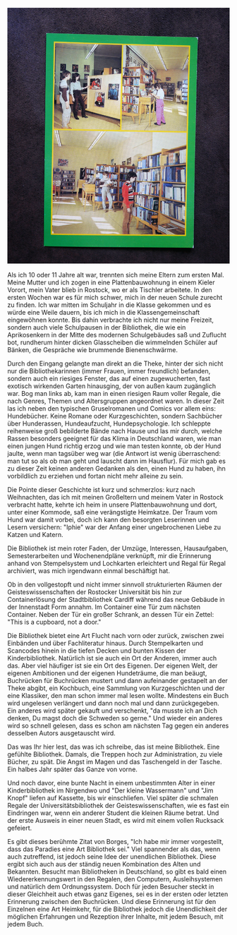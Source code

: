 
![In der Kinderbibliothek. Ansichtskarte aus dem Jahr 1986 - Kinderbibliothek Rietzestraße 25, 1055 Berlin](Kinderbibliothek-1.jpg)

Als ich 10 oder 11 Jahre alt war, trennten sich meine Eltern zum ersten
Mal. Meine Mutter und ich zogen in eine Plattenbauwohnung in einem
Kieler Vorort, mein Vater blieb in Rostock, wo er als Tischler
arbeitete. In den ersten Wochen war es für mich schwer, mich in der
neuen Schule zurecht zu finden. Ich war mitten im Schuljahr in die
Klasse gekommen und es würde eine Weile dauern, bis ich mich in die
Klassengemeinschaft eingewöhnen konnte. Bis dahin verbrachte ich nicht
nur meine Freizeit, sondern auch viele Schulpausen in der Bibliothek,
die wie ein Aprikosenkern in der Mitte des modernen Schulgebäudes saß
und Zuflucht bot, rundherum hinter dicken Glasscheiben die wimmelnden
Schüler auf Bänken, die Gespräche wie brummende Bienenschwärme.

Durch den Eingang gelangte man direkt an die Theke, hinter der sich
nicht nur die Bibliothekarinnen (immer Frauen, immer freundlich)
befanden, sondern auch ein riesiges Fenster, das auf einen
zugewucherten, fast exotisch wirkenden Garten hinausging, der von außen
kaum zugänglich war. Bog man links ab, kam man in einen riesigen Raum
voller Regale, die nach Genres, Themen und Altersgruppen angeordnet
waren. In dieser Zeit las ich neben den typischen Gruselromanen und
Comics vor allem eins: Hundebücher. Keine Romane oder Kurzgeschichten,
sondern Sachbücher über Hunderassen, Hundeaufzucht, Hundepsychologie.
Ich schleppte reihenweise groß bebilderte Bände nach Hause und las mir
durch, welche Rassen besonders geeignet für das Klima in Deutschland
waren, wie man einen jungen Hund richtig erzog und wie man testen
konnte, ob der Hund jaulte, wenn man tagsüber weg war (die Antwort ist
wenig überraschend: man tut so als ob man geht und lauscht dann im
Hausflur). Für mich gab es zu dieser Zeit keinen anderen Gedanken als
den, einen Hund zu haben, ihn vorbildlich zu erziehen und fortan nicht
mehr alleine zu sein.

Die Pointe dieser Geschichte ist kurz und schmerzlos: kurz nach
Weihnachten, das ich mit meinen Großeltern und meinem Vater in Rostock
verbracht hatte, kehrte ich heim in unsere Plattenbauwohnung und dort,
unter einer Kommode, saß eine verängstigte Heimkatze. Der Traum vom Hund
war damit vorbei, doch ich kann den besorgten Leserinnen und Lesern
versichern: "Iphie" war der Anfang einer ungebrochenen Liebe zu Katzen
und Katern.

Die Bibliothek ist mein roter Faden, der Umzüge, Interessen,
Hausaufgaben, Semesterarbeiten und Wochenendpläne verknüpft, mir die
Erinnerung anhand von Stempelsystem und Lochkarten erleichtert und Regal
für Regal archiviert, was mich irgendwann einmal beschäftigt hat.

Ob in den vollgestopft und nicht immer sinnvoll strukturierten Räumen
der Geisteswissenschaften der Rostocker Universität bis hin zur
Containerlösung der Stadtbibliothek Cardiff während das neue Gebäude in
der Innenstadt Form annahm. Im Container eine Tür zum nächsten
Container. Neben der Tür ein großer Schrank, an dessen Tür ein Zettel:
"This is a cupboard, not a door."

Die Bibliothek bietet eine Art Flucht nach vorn oder zurück, zwischen
zwei Einbänden und über Fachliteratur hinaus. Durch Stempelkarten und
Scancodes hinein in die tiefen Decken und bunten Kissen der
Kinderbibliothek. Natürlich ist sie auch ein Ort der Anderen, immer auch
das. Aber viel häufiger ist sie ein Ort des Eigenen. Der eigenen Welt,
der eigenen Ambitionen und der eigenen Hundeträume, die man beäugt,
Buchrücken für Buchrücken mustert und dann aufeinander gestapelt an der
Theke abgibt, ein Kochbuch, eine Sammlung von Kurzgeschichten und der
eine Klassiker, den man schon immer mal lesen wollte. Mindestens ein
Buch wird ungelesen verlängert und dann noch mal und dann zurückgegeben.
Ein anderes wird später gekauft und verschenkt, "da musste ich an Dich
denken, Du magst doch die Schweden so gerne." Und wieder ein anderes
wird so schnell gelesen, dass es schon am nächsten Tag gegen ein anderes
desselben Autors ausgetauscht wird.

Das was Ihr hier lest, das was ich schreibe, das ist meine Bibliothek.
Eine gefühlte Bibliothek. Damals, die Treppen hoch zur Administration,
zu viele Bücher, zu spät. Die Angst im Magen und das Taschengeld in der
Tasche. Ein halbes Jahr später das Ganze von vorne.

Und noch davor, eine bunte Nacht in einem unbestimmten Alter in einer
Kinderbibliothek im Nirgendwo und "Der kleine Wassermann" und "Jim
Knopf" liefen auf Kassette, bis wir einschliefen. Viel später die
schmalen Regale der Universitätsbibliothek der Geisteswissenschaften,
wie es fast ein Eindringen war, wenn ein anderer Student die kleinen
Räume betrat. Und der erste Ausweis in einer neuen Stadt, es wird mit
einem vollen Rucksack gefeiert.

Es gibt dieses berühmte Zitat von Borges, "Ich habe mir immer
vorgestellt, dass das Paradies eine Art Bibliothek sei." Viel spannender
als das, wenn auch zutreffend, ist jedoch seine Idee der unendlichen
Bibliothek. Diese ergibt sich auch aus der ständig neuen Kombination des
Alten und Bekannten. Besucht man Bibliotheken in Deutschland, so gibt es
bald einen Wiedererkennungswert in den Regalen, den Computern,
Ausleihsystemen und natürlich dem Ordnungssystem. Doch für jeden
Besucher steckt in dieser Gleichheit auch etwas ganz Eigenes, sei es in
der ersten oder letzten Erinnerung zwischen den Buchrücken. Und diese
Erinnerung ist für den Einzelnen eine Art Heimkehr, für die Bibliothek
jedoch die Unendlichkeit der möglichen Erfahrungen und Rezeption ihrer
Inhalte, mit jedem Besuch, mit jedem Buch.
